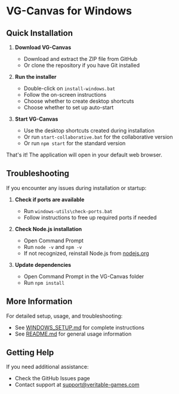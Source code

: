 # VG-Canvas for Windows

## Quick Installation

1. **Download VG-Canvas** 
   - Download and extract the ZIP file from GitHub
   - Or clone the repository if you have Git installed

2. **Run the installer**
   - Double-click on `install-windows.bat`
   - Follow the on-screen instructions
   - Choose whether to create desktop shortcuts
   - Choose whether to set up auto-start

3. **Start VG-Canvas**
   - Use the desktop shortcuts created during installation
   - Or run `start-collaborative.bat` for the collaborative version
   - Or run `npm start` for the standard version

That's it! The application will open in your default web browser.

## Troubleshooting

If you encounter any issues during installation or startup:

1. **Check if ports are available**
   - Run `windows-utils\check-ports.bat`
   - Follow instructions to free up required ports if needed

2. **Check Node.js installation**
   - Open Command Prompt
   - Run `node -v` and `npm -v`
   - If not recognized, reinstall Node.js from [nodejs.org](https://nodejs.org/)

3. **Update dependencies**
   - Open Command Prompt in the VG-Canvas folder
   - Run `npm install`

## More Information

For detailed setup, usage, and troubleshooting:
- See [WINDOWS_SETUP.md](WINDOWS_SETUP.md) for complete instructions
- See [README.md](README.md) for general usage information

## Getting Help

If you need additional assistance:
- Check the GitHub Issues page
- Contact support at support@veritable-games.com